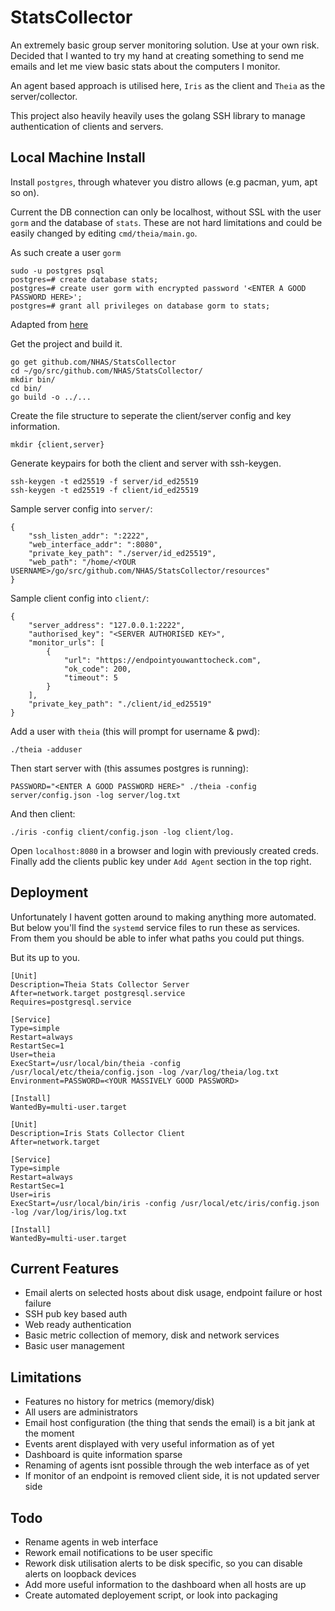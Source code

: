 # StatsCollector

An extremely basic group server monitoring solution. Use at your own risk.  
Decided that I wanted to try my hand at creating something to send me emails and let me view basic stats about the computers I monitor.  

An agent based approach is utilised here, `Iris` as the client and `Theia` as the server/collector.  

This project also heavily heavily uses the golang SSH library to manage authentication of clients and servers. 




## Local Machine Install

Install `postgres`, through whatever you distro allows (e.g pacman, yum, apt so on).  

Current the DB connection can only be localhost, without SSL with the user `gorm` and the database of `stats`. These are not hard limitations and could be easily changed by editing `cmd/theia/main.go`.  

As such create a user `gorm`


```
sudo -u postgres psql
postgres=# create database stats;
postgres=# create user gorm with encrypted password '<ENTER A GOOD PASSWORD HERE>';
postgres=# grant all privileges on database gorm to stats;

```
Adapted from <a href="https://medium.com/coding-blocks/creating-user-database-and-adding-access-on-postgresql-8bfcd2f4a91e">here</a>

Get the project and build it.
```
go get github.com/NHAS/StatsCollector
cd ~/go/src/github.com/NHAS/StatsCollector/
mkdir bin/
cd bin/
go build -o ../...
```


Create the file structure to seperate the client/server config and key information.

```
mkdir {client,server}
```

Generate keypairs for both the client and server with ssh-keygen.

```
ssh-keygen -t ed25519 -f server/id_ed25519
ssh-keygen -t ed25519 -f client/id_ed25519
```


Sample server config into `server/`:

```
{
	"ssh_listen_addr": ":2222",
	"web_interface_addr": ":8080",
	"private_key_path": "./server/id_ed25519",
	"web_path": "/home/<YOUR USERNAME>/go/src/github.com/NHAS/StatsCollector/resources"
}
```

Sample client config into `client/`:

```
{
	"server_address": "127.0.0.1:2222",
	"authorised_key": "<SERVER AUTHORISED KEY>",
	"monitor_urls": [
		{
			"url": "https://endpointyouwanttocheck.com",
			"ok_code": 200,
			"timeout": 5
		}
	],
	"private_key_path": "./client/id_ed25519"
}
```


Add a user with `theia` (this will prompt for username & pwd):
```
./theia -adduser
```

Then start server with (this assumes postgres is running):

```
PASSWORD="<ENTER A GOOD PASSWORD HERE>" ./theia -config server/config.json -log server/log.txt 
```

And then client: 

```
./iris -config client/config.json -log client/log.   
```

Open `localhost:8080` in a browser and login with previously created creds. 
Finally add the clients public key under `Add Agent` section in the top right. 


## Deployment

Unfortunately I havent gotten around to making anything more automated. But below you'll find the `systemd` service files to run these as services.  
From them you should be able to infer what paths you could put things. 

But its up to you. 

```
[Unit]
Description=Theia Stats Collector Server
After=network.target postgresql.service
Requires=postgresql.service

[Service]
Type=simple
Restart=always
RestartSec=1
User=theia
ExecStart=/usr/local/bin/theia -config /usr/local/etc/theia/config.json -log /var/log/theia/log.txt
Environment=PASSWORD=<YOUR MASSIVELY GOOD PASSWORD>

[Install]
WantedBy=multi-user.target
```

```
[Unit]
Description=Iris Stats Collector Client
After=network.target

[Service]
Type=simple
Restart=always
RestartSec=1
User=iris
ExecStart=/usr/local/bin/iris -config /usr/local/etc/iris/config.json -log /var/log/iris/log.txt

[Install]
WantedBy=multi-user.target
```

## Current Features

- Email alerts on selected hosts about disk usage, endpoint failure or host failure
- SSH pub key based auth
- Web ready authentication
- Basic metric collection of memory, disk and network services
- Basic user management 

## Limitations

- Features no history for metrics (memory/disk)
- All users are administrators
- Email host configuration (the thing that sends the email) is a bit jank at the moment
- Events arent displayed with very useful information as of yet
- Dashboard is quite information sparse
- Renaming of agents isnt possible through the web interface as of yet
- If monitor of an endpoint is removed client side, it is not updated server side

## Todo

- Rename agents in web interface
- Rework email notifications to be user specific
- Rework disk utilisation alerts to be disk specific, so you can disable alerts on loopback devices
- Add more useful information to the dashboard when all hosts are up
- Create automated deployement script, or look into packaging 